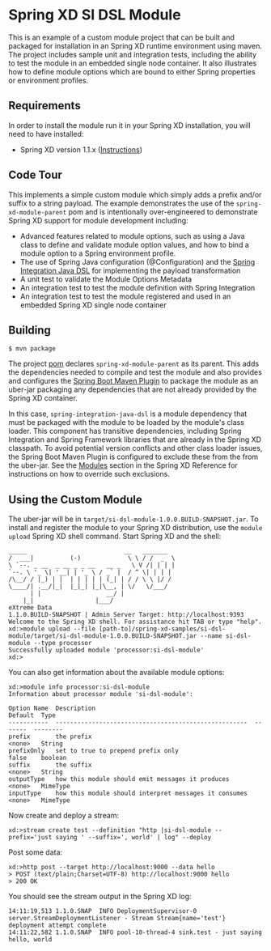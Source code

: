 Spring XD SI DSL Module
=============================

This is an example of a custom module project that can be built and packaged for installation in an Spring XD runtime environment using maven. The project includes sample unit and integration tests, including the ability to test the module in an embedded single node container. It also illustrates how to define module options which are bound to either Spring properties or environment profiles.

## Requirements

In order to install the module run it in your Spring XD installation, you will need to have installed:

* Spring XD version 1.1.x ([Instructions](https://github.com/SpringSource/spring-xd/wiki/Getting-Started))

## Code Tour

This implements a simple custom module which simply adds a prefix and/or suffix to a string payload. The example demonstrates the use of the `spring-xd-module-parent` pom and is intentionally over-engineered to demonstrate Spring XD support for module development including:
 * Advanced features related to  module options, such as using a Java class to define and validate module option values, and how to bind a module option to a Spring environment profile. 
 * The use of Spring Java configuration (@Configuration) and the [Spring Integration Java DSL][] for implementing the payload transformation
 * A unit test to validate the Module Options Metadata
 * An integration test to test the module definition with Spring Integration
 * An integration test to test the module registered and used in an embedded Spring XD single node container 


## Building

	$ mvn package

The project [pom][] declares `spring-xd-module-parent` as its parent. This adds the dependencies needed to compile and test the module and also provides and configures the [Spring Boot Maven Plugin][] to package the module as an uber-jar packaging any dependencies that are not already provided by the Spring XD container. 

In this case, `spring-integration-java-dsl` is a module dependency that must be packaged with the module to be loaded by the module's class loader. This component has transitive dependencies, including Spring Integration and Spring Framework libraries that are already in the Spring XD classpath. To avoid potential version conflicts and other class loader issues, the Spring Boot Maven Plugin is configured to exclude these from the from the uber-jar. See the [Modules][] section in the Spring XD Reference for instructions on how to override such exclusions.   


## Using the Custom Module

The uber-jar will be in `target/si-dsl-module-1.0.0.BUILD-SNAPSHOT.jar`. To install and register the module to your Spring XD distribution, use the `module upload` Spring XD shell command. Start Spring XD and the shell:


	_____                           __   _______
	/  ___|          (-)             \ \ / /  _  \
	\ `--. _ __  _ __ _ _ __   __ _   \ V /| | | |
 	`--. \ '_ \| '__| | '_ \ / _` |  / ^ \| | | |
	/\__/ / |_) | |  | | | | | (_| | / / \ \ |/ /
	\____/| .__/|_|  |_|_| |_|\__, | \/   \/___/
    	  | |                  __/ |
      	|_|                 |___/
	eXtreme Data
	1.1.0.BUILD-SNAPSHOT | Admin Server Target: http://localhost:9393
	Welcome to the Spring XD shell. For assistance hit TAB or type "help".
	xd:>module upload --file [path-to]/spring-xd-samples/si-dsl-module/target/si-dsl-module-1.0.0.BUILD-SNAPSHOT.jar --name si-dsl-module --type processor
	Successfully uploaded module 'processor:si-dsl-module'
	xd:>


You can also get information about the available module options:

	xd:>module info processor:si-dsl-module
	Information about processor module 'si-dsl-module':

  	Option Name  Description                                            Default  Type
  	-----------  -----------------------------------------------------  -------  --------
  	prefix       the prefix                                             <none>   String
  	prefixOnly   set to true to prepend prefix only                     false    boolean
  	suffix       the suffix                                             <none>   String
  	outputType   how this module should emit messages it produces       <none>   MimeType
  	inputType    how this module should interpret messages it consumes  <none>   MimeType


Now create and deploy a stream:

	xd:>stream create test --definition "http |si-dsl-module --prefix='just saying ' --suffix=', world' | log" --deploy

Post some data:

	xd:>http post --target http://localhost:9000 --data hello
	> POST (text/plain;Charset=UTF-8) http://localhost:9000 hello
	> 200 OK


You should see the stream output in the Spring XD log:


	14:11:19,513 1.1.0.SNAP  INFO DeploymentSupervisor-0 server.StreamDeploymentListener - Stream Stream{name='test'} deployment attempt complete
	14:11:22,582 1.1.0.SNAP  INFO pool-10-thread-4 sink.test - just saying hello, world

[pom]: https://github.com/spring-projects/spring-xd-samples/blob/master/si-dsl-module/pom.xml
[Spring Integration Java DSL]: https://github.com/spring-projects/spring-integration-java-dsl
[Spring Boot Maven Plugin]: http://docs.spring.io/spring-boot/docs/current/reference/html/build-tool-plugins-maven-plugin.html
[Modules]: http://docs.spring.io/spring-xd/docs/current/reference/html/#modules